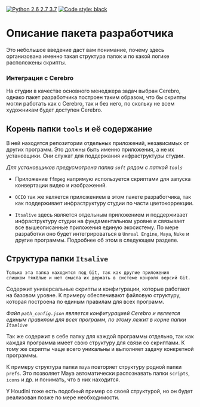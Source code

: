 [![Python 2.6 2.7 3.7](https://img.shields.io/badge/python-2.6%20%7C%202.7%20%7C%203.7-blue.svg)](https://www.python.org/)
[![Code style: black](https://img.shields.io/badge/code%20style-black-000000.svg)](https://github.com/psf/black)

# Описание пакета разработчика

Это небольшое введение даст вам понимание, почему здесь организована 
именно такая структура папок и по какой логике расположены скрипты.

### Интеграция с Cerebro

На студии в качестве основного менеджера задач выбран Cerebro, однако пакет разработчика 
построен таким образом, что бы скрипты могли работать как с Cerebro, так и без него, по скольку 
не всем художникам будет доступен Cerebro.

## Корень папки `tools` и её содержание

В ней находятся репозитории отдельных приложений, независимых от других программ. Это должны быть именно приложения, 
а не их установщики. Они служат для поддержания инфраструктуры студии.

*Для установщиков предусмотрена папка `soft` рядом с папкой `tools`*

- Приложение `ffmpeg` напрямую используется скриптами для запуска конвертации видео и изображений.

- `OCIO` так же является приложением в этом пакете разработчика, так как поддерживает 
инфраструктуру студии по части цветокоррекции.
- `Itsalive` здесь является отдельным приложением и поддерживает инфраструктуру студии на фундаментальном уровне и связывает 
все вышеописанные приложения единую экосистему. По мере разработки оно будет интегрироваться 
в `Unreal Engine`, `Maya`, `Nuke` и другие программы. Подробнее об этом в следующем разделе.

## Структура папки `Itsalive`

`Только эта папка находится под Git, так как другие приложения`\
`слишком тяжёлые и нет смысла их держать в системе конроля версий Git.`

Содержит универсальные скрипты и конфигурации, которые работают на базовом уровне. 
К примеру обеспечивают файловую структуру, которая построена по единым правилам для всех программ.

*Файл `path_config.json` является конфигурацией Cerebro и является единым правилом для всех программ, 
по этому лежит в корне папки `Itsalive`*

Так же содержит в себе папку для каждой программы отдельно, так как каждая программа имеет свою структуру 
для связи со скриптами. К тому же скрипты чаще всего уникальны и выполняет задачу конкретной программы.

К примеру структура папки `maya` повторяет структуру родной папки `prefs`. Это позволяет Maya 
автоматически распознавать папки `scripts`, `icons` и др. и понимать, что в них находится.

У Houdini тоже есть подобный пример со своей структурой, но он будет реализован позже по мере необходимости.
